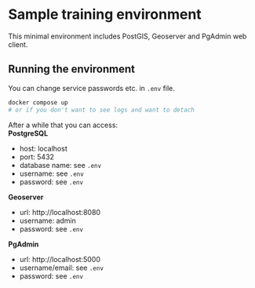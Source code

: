 # Sample training environment
This minimal environment includes PostGIS, Geoserver and PgAdmin web client.

## Running the environment
You can change service passwords etc. in `.env` file.
```sh
docker compose up
# or if you don't want to see logs and want to detach 
```
After a while that you can access:  
**PostgreSQL**
 - host: localhost
 - port: 5432
 - database name: see `.env`
 - username: see `.env`
 - password: see `.env`

**Geoserver**
 - url: http://localhost:8080
 - username: admin
 - password: see `.env`

**PgAdmin**
 - url: http://localhost:5000
 - username/email: see `.env`
 - password: see `.env`
